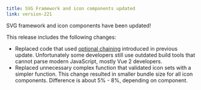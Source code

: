 ```yaml
title: SVG Framework and icon components updated
link: version-221
```

SVG framework and icon components have been updated!

This release includes the following changes:

-   Replaced code that used [optional chaining](https://developer.mozilla.org/en-US/docs/Web/JavaScript/Reference/Operators/Optional_chaining) introduced in previous update. Unfortunately some developers still use outdated build tools that cannot parse modern JavaScript, mostly Vue 2 developers.
-   Replaced unnecessary complex function that validated icon sets with a simpler function. This change resulted in smaller bundle size for all icon components. Difference is about 5% - 8%, depending on component.
